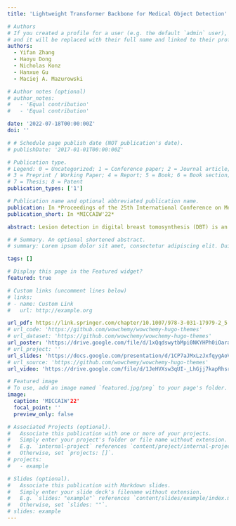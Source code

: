 ```yaml
---
title: 'Lightweight Transformer Backbone for Medical Object Detection'

# Authors
# If you created a profile for a user (e.g. the default `admin` user), write the username (folder name) here
# and it will be replaced with their full name and linked to their profile.
authors:
  - Yifan Zhang
  - Haoyu Dong
  - Nicholas Konz
  - Hanxue Gu
  - Maciej A. Mazurowski 

# Author notes (optional)
# author_notes:
#   - 'Equal contribution'
#   - 'Equal contribution'

date: '2022-07-18T00:00:00Z'
doi: ''

# # Schedule page publish date (NOT publication's date).
# publishDate: '2017-01-01T00:00:00Z'

# Publication type.
# Legend: 0 = Uncategorized; 1 = Conference paper; 2 = Journal article;
# 3 = Preprint / Working Paper; 4 = Report; 5 = Book; 6 = Book section;
# 7 = Thesis; 8 = Patent
publication_types: ['1']

# Publication name and optional abbreviated publication name.
publication: In *Proceedings of the 25th International Conference on Medical Image Computing and Computer Assisted Intervention (MICCAI) Workshops*
publication_short: In *MICCAIW'22*

abstract: Lesion detection in digital breast tomosynthesis (DBT) is an important and a challenging problem characterized by a low prevalence of images containing tumors. Due to the label scarcity problem, large deep learning models and computationally intensive algorithms are likely to fail when applied to this task. In this paper, we present a practical yet lightweight backbone to improve the accuracy of tumor detection. Specifically, we propose a novel modification of visual transformer (ViT) on image feature patches to connect the feature patches of a tumor with healthy backgrounds of breast images and form a more robust backbone for tumor detection. To the best of our knowledge, our model is the first work of Transformer backbone object detection for medical imaging. Our experiments show that this model can considerably improve the accuracy of lesion detection and reduce the amount of labeled data required in typical ViT. We further show that with additional augmented tumor data, our model significantly outperforms the Faster R-CNN model and state-of-the-art SWIN transformer model.

# # Summary. An optional shortened abstract.
# summary: Lorem ipsum dolor sit amet, consectetur adipiscing elit. Duis posuere tellus ac convallis placerat. Proin tincidunt magna sed ex sollicitudin condimentum.

tags: []

# Display this page in the Featured widget?
featured: true

# Custom links (uncomment lines below)
# links:
# - name: Custom Link
#   url: http://example.org

url_pdf: https://link.springer.com/chapter/10.1007/978-3-031-17979-2_5
# url_code: 'https://github.com/wowchemy/wowchemy-hugo-themes'
# url_dataset: 'https://github.com/wowchemy/wowchemy-hugo-themes'
url_poster: 'https://drive.google.com/file/d/1xQqdswytbMpi0NKYHPh0iOarauaSJvk0/view?usp=share_link'
# url_project: ''
url_slides: 'https://docs.google.com/presentation/d/1CP7aJMxLzJxfqygAoVfVFYMYx4z5t_Np/edit?usp=share_link&ouid=115635912349142150435&rtpof=true&sd=true'
# url_source: 'https://github.com/wowchemy/wowchemy-hugo-themes'
url_video: 'https://drive.google.com/file/d/1JeHVXsw3qUI-_LhGjj7kapRhsrIzobmr/view?usp=share_link'

# Featured image
# To use, add an image named `featured.jpg/png` to your page's folder.
image:
  caption: 'MICCAIW'22'
  focal_point: ''
  preview_only: false

# Associated Projects (optional).
#   Associate this publication with one or more of your projects.
#   Simply enter your project's folder or file name without extension.
#   E.g. `internal-project` references `content/project/internal-project/index.md`.
#   Otherwise, set `projects: []`.
# projects:
#   - example

# Slides (optional).
#   Associate this publication with Markdown slides.
#   Simply enter your slide deck's filename without extension.
#   E.g. `slides: "example"` references `content/slides/example/index.md`.
#   Otherwise, set `slides: ""`.
# slides: example
---
```

<!-- 
{{% callout note %}}
Click the _Cite_ button above to demo the feature to enable visitors to import publication metadata into their reference management software.
{{% /callout %}}

{{% callout note %}}
Create your slides in Markdown - click the _Slides_ button to check out the example.
{{% /callout %}}

Supplementary notes can be added here, including [code, math, and images](https://wowchemy.com/docs/writing-markdown-latex/). -->
